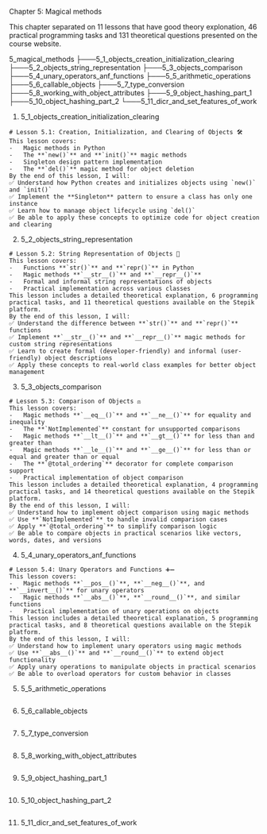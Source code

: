 Chapter 5: Magical methods

This chapter separated on 11 lessons that have good theory explonation, 46 practical programming tasks and 131 theoretical questions presented on the course website.

5_magical_methods
├───5_1_objects_creation_initialization_clearing
├───5_2_objects_string_representation
├───5_3_objects_comparison
├───5_4_unary_operators_anf_functions
├───5_5_arithmetic_operations
├───5_6_callable_objects
├───5_7_type_conversion
├───5_8_working_with_object_attributes
├───5_9_object_hashing_part_1
├───5_10_object_hashing_part_2
└───5_11_dicr_and_set_features_of_work

1. 5_1_objects_creation_initialization_clearing

```
# Lesson 5.1: Creation, Initialization, and Clearing of Objects 🛠️
This lesson covers:
-   Magic methods in Python
-   The **`new()`** and **`init()`** magic methods
-   Singleton design pattern implementation
-   The **`del()`** magic method for object deletion
By the end of this lesson, I will:
✅ Understand how Python creates and initializes objects using `new()` and `init()`
✅ Implement the **Singleton** pattern to ensure a class has only one instance
✅ Learn how to manage object lifecycle using `del()`
✅ Be able to apply these concepts to optimize code for object creation and clearing
```

2. 5_2_objects_string_representation

```
# Lesson 5.2: String Representation of Objects 📜
This lesson covers:
-   Functions **`str()`** and **`repr()`** in Python
-   Magic methods **`__str__()`** and **`__repr__()`**
-   Formal and informal string representations of objects
-   Practical implementation across various classes
This lesson includes a detailed theoretical explanation, 6 programming practical tasks, and 11 theoretical questions available on the Stepik platform.
By the end of this lesson, I will:
✅ Understand the difference between **`str()`** and **`repr()`** functions
✅ Implement **`__str__()`** and **`__repr__()`** magic methods for custom string representations
✅ Learn to create formal (developer-friendly) and informal (user-friendly) object descriptions
✅ Apply these concepts to real-world class examples for better object management
```

3. 5_3_objects_comparison

```
# Lesson 5.3: Comparison of Objects ⚖️
This lesson covers:
-   Magic methods **`__eq__()`** and **`__ne__()`** for equality and inequality
-   The **`NotImplemented`** constant for unsupported comparisons
-   Magic methods **`__lt__()`** and **`__gt__()`** for less than and greater than
-   Magic methods **`__le__()`** and **`__ge__()`** for less than or equal and greater than or equal
-   The **`@total_ordering`** decorator for complete comparison support
-   Practical implementation of object comparison
This lesson includes a detailed theoretical explanation, 4 programming practical tasks, and 14 theoretical questions available on the Stepik platform.
By the end of this lesson, I will:
✅ Understand how to implement object comparison using magic methods
✅ Use **`NotImplemented`** to handle invalid comparison cases
✅ Apply **`@total_ordering`** to simplify comparison logic
✅ Be able to compare objects in practical scenarios like vectors, words, dates, and versions
```

4. 5_4_unary_operators_anf_functions

```
# Lesson 5.4: Unary Operators and Functions ➕➖
This lesson covers:
-   Magic methods **`__pos__()`**, **`__neg__()`**, and **`__invert__()`** for unary operators
-   Magic methods **`__abs__()`**, **`__round__()`**, and similar functions
-   Practical implementation of unary operations on objects
This lesson includes a detailed theoretical explanation, 5 programming practical tasks, and 8 theoretical questions available on the Stepik platform.
By the end of this lesson, I will:
✅ Understand how to implement unary operators using magic methods
✅ Use **`__abs__()`** and **`__round__()`** to extend object functionality
✅ Apply unary operations to manipulate objects in practical scenarios
✅ Be able to overload operators for custom behavior in classes
```

5. 5_5_arithmetic_operations

```

```

6. 5_6_callable_objects

```

```

7. 5_7_type_conversion

```

```

8. 5_8_working_with_object_attributes

```

```

9. 5_9_object_hashing_part_1

```

```

10. 5_10_object_hashing_part_2

```

```

11. 5_11_dicr_and_set_features_of_work

```

```
